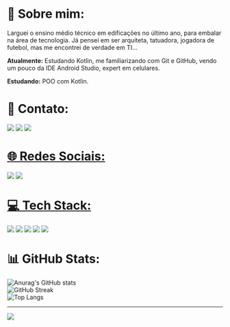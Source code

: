 # 💫 Sobre mim:

Larguei o ensino médio técnico em edificações no último ano, para embalar na área de tecnologia. Já pensei em ser arquiteta, tatuadora, jogadora de futebol, mas me encontrei de verdade em TI...

**Atualmente:** Estudando Kotlin, me familiarizando com Git e GitHub, vendo um pouco da IDE Android Studio, expert em celulares.

**Estudando:** POO com Kotlin.


# 📧 Contato:

<a href="mailto:mariaritalimacarvalho@gmail.com"><img src="https://img.shields.io/badge/Gmail-D14836?style=for-the-badge&logo=gmail&logoColor=white"/><a/>
<a href="https://www.linkedin.com/in/mariaritalimacarvalho"><img src="https://img.shields.io/badge/LinkedIn-0077B5?style=for-the-badge&logo=linkedin&logoColor=white"/><a/>
<a href="https://wa.me/+5586994068567"><img src="https://img.shields.io/badge/WhatsApp-25D366?style=for-the-badge&logo=whatsapp&logoColor=white"/>

  
# 🌐 Redes Sociais:

<a href="https://www.instagram.com/ritaawxz_/"><img src="https://img.shields.io/badge/Instagram-E4405F?style=for-the-badge&logo=instagram&logoColor=white"/><a/>
<a href="https://twitter.com/ritaawxz"><img src="https://img.shields.io/badge/Twitter-1DA1F2?style=for-the-badge&logo=twitter&logoColor=white"/>


# 💻 Tech Stack:

<img src="https://img.shields.io/badge/Android-3DDC84?style=for-the-badge&logo=android&logoColor=white"/><a/>
<img src="https://img.shields.io/badge/Kotlin-0095D5?&style=for-the-badge&logo=kotlin&logoColor=white"/><a/>
<img src="https://img.shields.io/badge/Android_Studio-3DDC84?style=for-the-badge&logo=android-studio&logoColor=white"/><a/>
<img src="https://img.shields.io/badge/git-%23F05033.svg?style=for-the-badge&logo=git&logoColor=white"/><a/>
<img src="https://img.shields.io/badge/GitHub-100000?style=for-the-badge&logo=github&logoColor=white"/>


# 📊 GitHub Stats:

![Anurag's GitHub stats](https://github-readme-stats.vercel.app/api?username=MariaRitaCarvalho&theme=github_dark&show_icons=true) </br>
![GitHub Streak](https://github-readme-streak-stats.herokuapp.com?user=MariaRitaCarvalho&theme=github-dark-blue&hide_border=) </br>
![Top Langs](https://github-readme-stats.vercel.app/api/top-langs/?username=MariaRitaCarvalho&layout=compact&langs_count=7&theme=github_dark)


---
![](https://visitcount.itsvg.in/api?id=MariaRitaCarvalho&label=Profile%20Views&color=1&icon=0&pretty=false)
